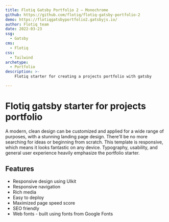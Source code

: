 ```yaml
---
title: Flotiq Gatsby Portfolio 2 – Monochrome
github: https://github.com/flotiq/flotiq-gatsby-portfolio-2
demo: https://flotiqgatsbyportfolio2.gatsbyjs.io/
author: Flotiq team
date: 2022-03-23
ssg:
  - Gatsby
cms:
  - Flotiq
css:
  - Tailwind
archetype:
  - Portfolio
description: >-
    Flotiq starter for creating a projects portfolio with gatsby

---
```


# Flotiq gatsby starter for projects portfolio

A modern, clean design can be customized and applied for a wide range of purposes, with a stunning landing page design. There'll be no more searching for ideas or beginning from scratch. This template is responsive, which means it looks fantastic on any device. Typography, usability, and general user experience heavily emphasize the portfolio starter.

## Features

* Responsive design using UIkit
* Responsive navigation
* Rich media
* Easy to deploy
* Maximized page speed score
* SEO friendly
* Web fonts - built using fonts from Google Fonts 
